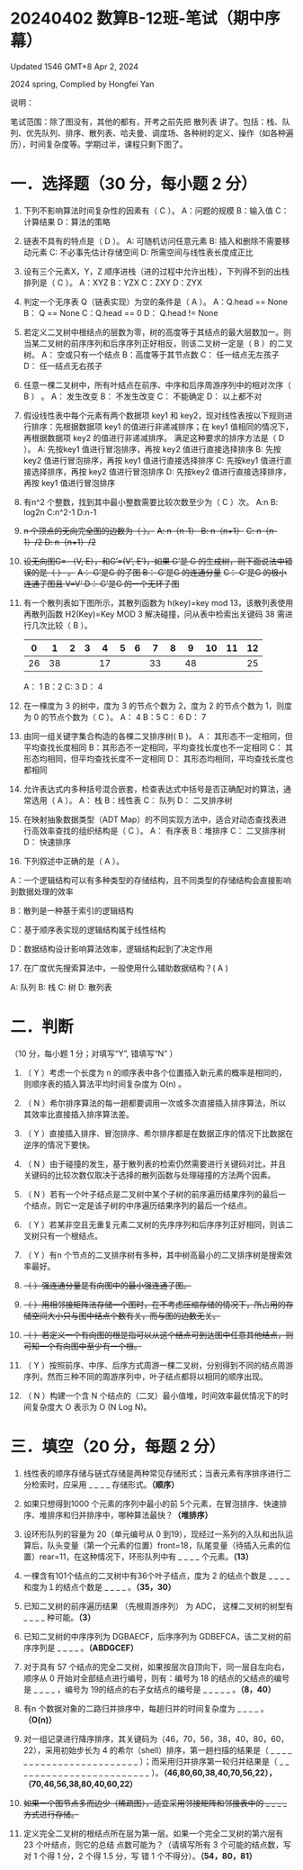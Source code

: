 # 20240402 数算B-12班-笔试（期中序幕）

Updated 1546 GMT+8 Apr 2, 2024

2024 spring, Complied by Hongfei Yan





说明：

笔试范围：除了图没有，其他的都有，开考之前先把 散列表 讲了。包括：栈、队列、优先队列、排序、散列表、哈夫曼、调度场、各种树的定义、操作（如各种遍历），时间复杂度等。学期过半，课程只剩下图了。



# 一．选择题（30 分，每小题 2 分）

1. 下列不影响算法时间复杂性的因素有（ C ）。
   A：问题的规模 B：输入值
   C：计算结果 D：算法的策略

2. 链表不具有的特点是（ D ）。
   A: 可随机访问任意元素 B: 插入和删除不需要移动元素
   C: 不必事先估计存储空间 D: 所需空间与线性表长度成正比

3. 设有三个元素X，Y，Z 顺序进栈（进的过程中允许出栈），下列得不到的出栈排列是（ C ）。
   A：XYZ B：YZX C：ZXY D：ZYX

4. 判定一个无序表 Q（链表实现）为空的条件是（ A ）。
   A：Q.head == None B： Q == None
   C：Q.head == 0 D： Q.head != None

5. 若定义二叉树中根结点的层数为零，树的高度等于其结点的最大层数加一。则当某二叉树的前序序列和后序序列正好相反，则该二叉树一定是（ B ）的二叉树。
   A： 空或只有一个结点 B：高度等于其节点数
   C： 任一结点无左孩子 D： 任一结点无右孩子

6. 任意一棵二叉树中，所有叶结点在前序、中序和后序周游序列中的相对次序（ B ） 。
   A： 发生改变 B： 不发生改变
   C： 不能确定 D： 以上都不对

7. 假设线性表中每个元素有两个数据项 key1 和 key2，现对线性表按以下规则进行排序：先根据数据项 key1 的值进行非递减排序；在 key1 值相同的情况下，再根据数据项 key2 的值进行非递减排序。
   满足这种要求的排序方法是（ D ）。
   A: 先按key1 值进行冒泡排序，再按 key2 值进行直接选择排序
   B: 先按key2 值进行冒泡排序，再按 key1 值进行直接选择排序
   C: 先按key1 值进行直接选择排序，再按 key2 值进行冒泡排序
   D: 先按key2 值进行直接选择排序，再按 key1 值进行冒泡排序

8. 有n^2 个整数，找到其中最小整数需要比较次数至少为（ C ）次。
   A:n B: log2n C:n^2-1 D:n-1

9. ~~n 个顶点的无向完全图的边数为（ ）。~~
   ~~A: n（n-1） B: n（n+1）~~
   ~~C: n（n-1）/2 D: n（n+1）/2~~

10. ~~设无向图G= （V, E），和G’=(V’, E’)，如果 G’是 G 的生成树，则下面说法中错误的是（ ） 。~~
    ~~A： G’是G 的子图 B： G’是G 的连通分量~~
    ~~C： G’是G 的极小连通子图且 V=V’ D： G’是G 的一个无环子图~~

11. 有一个散列表如下图所示，其散列函数为 h(key)=key mod 13，该散列表使用再散列函数
    H2(Key)=Key MOD 3 解决碰撞，问从表中检索出关键码 38 需进行几次比较（ B ）。

    | 0    | 1    | 2    | 3    | 4    | 5    | 6    | 7    | 8    | 9    | 10   | 11   | 12   |
    | ---- | ---- | ---- | ---- | ---- | ---- | ---- | ---- | ---- | ---- | ---- | ---- | ---- |
    | 26   | 38   |      |      | 17   |      |      | 33   |      | 48   |      |      | 25   |

    A： 1 B：2 C: 3 D： 4

12. 在一棵度为 3 的树中，度为 3 的节点个数为 2，度为 2 的节点个数为 1，则度为 0 的节点个数为（ C ）。
    A： 4 B：5 C： 6 D： 7

13. 由同一组关键字集合构造的各棵二叉排序树( B )。
    A： 其形态不一定相同，但平均查找长度相同
    B：其形态不一定相同，平均查找长度也不一定相同
    C： 其形态均相同，但平均查找长度不一定相同
    D： 其形态均相同，平均查找长度也都相同

14. 允许表达式内多种括号混合嵌套，检查表达式中括号是否正确配对的算法，通常选用（ A ）。
    A： 栈 B：线性表 C： 队列 D： 二叉排序树

15. 在映射抽象数据类型（ADT Map）的不同实现方法中，适合对动态查找表进行高效率查找的组织结构是（ C ）。
    A： 有序表 B：堆排序 C： 二叉排序树 D： 快速排序



16. 下列叙述中正确的是（ A ）。

A：一个逻辑结构可以有多种类型的存储结构，且不同类型的存储结构会直接影响到数据处理的效率

B：散列是一种基于索引的逻辑结构

C：基于顺序表实现的逻辑结构属于线性结构

D：数据结构设计影响算法效率，逻辑结构起到了决定作用



17. 在广度优先搜索算法中，一般使用什么辅助数据结构？( A )

A: 队列	B: 栈	C: 树	D: 散列表





# 二．判断

（10 分，每小题 1 分；对填写“Y”, 错填写“N” ）

1. （ Y ）考虑一个长度为 n 的顺序表中各个位置插入新元素的概率是相同的，则顺序表的插入算法平均时间复杂度为 O(n) 。
2. （ N ）希尔排序算法的每一趟都要调用一次或多次直接插入排序算法，所以其效率比直接插入排序算法差。
3. （ Y ）直接插入排序、冒泡排序、希尔排序都是在数据正序的情况下比数据在逆序的情况下要快。
4. （ N ）由于碰撞的发生，基于散列表的检索仍然需要进行关键码对比，并且关键码的比较次数仅取决于选择的散列函数与处理碰撞的方法两个因素。
5. （ N ）若有一个叶子结点是二叉树中某个子树的前序遍历结果序列的最后一个结点，则它一定是该子树的中序遍历结果序列的最后一个结点。
6. （ Y ）若某非空且无重复元素二叉树的先序序列和后序序列正好相同，则该二叉树只有一个根结点。
7. （ Y ）有n 个节点的二叉排序树有多种，其中树高最小的二叉排序树是搜索效率最好。
8. ~~（ ）强连通分量是有向图中的最小强连通子图。~~
9. ~~（ ）用相邻接矩阵法存储一个图时，在不考虑压缩存储的情况下，所占用的存储空间大小只与图中结点个数有关，而与图的边数无关。~~
10. ~~（ ）若定义一个有向图的根是指可以从这个结点可到达图中任意其他结点，则可知一个有向图中至少有一个根。~~



11. （ Y ）按照前序、中序、后序方式周游一棵二叉树，分别得到不同的结点周游序列，然而三种不同的周游序列中，叶子结点都将以相同的顺序出现。



12. （ N ）构建一个含 N 个结点的（二叉）最小值堆，时间效率最优情况下的时间复杂度大 O 表示为 O (N Log N)。









# 三．填空（20 分，每题 2 分）

1. 线性表的顺序存储与链式存储是两种常见存储形式；当表元素有序排序进行二分检索时，应采用 _ _ _ _ 存储形式。**（顺序）**
2. 如果只想得到1000 个元素的序列中最小的前 5个元素，在冒泡排序、快速排序、堆排序和归并排序中，哪种算法最快？**（堆排序）**
3. 设环形队列的容量为 20（单元编号从 0 到19），现经过一系列的入队和出队运算后，队头变量（第一个元素的位置）front=18，队尾变量（待插入元素的位置）rear=11，在这种情况下，环形队列中有 _ _ _ _ 个元素。**（13）**
4. 一棵含有101个结点的二叉树中有36个叶子结点，度为 2 的结点个数是 _ _ _ _ 和度为１的结点个数是 _ _ _ _ 。**（35，30）**
5. 已知二叉树的前序遍历结果 （先根周游序列） 为 ADC， 这棵二叉树的树型有 _ _ _ _ 种可能。**（3）**
6. 已知二叉树的中序序列为 DGBAECF，后序序列为 GDBEFCA，该二叉树的前序序列是 _ _ _ _ 。**（ABDGCEF）**
7. 对于具有 57 个结点的完全二叉树，如果按层次自顶向下，同一层自左向右，顺序从 0 开始对全部结点进行编号，则有：编号为 18 的结点的父结点的编号是 _ _ _ _ ，编号为 19的结点的右子女结点的编号是 _ _ _ _ _ 。**（8，40）**
8. 有n 个数据对象的二路归并排序中，每趟归并的时间复杂度为 _ _ _ _ 。**（O(n)）**
9. 对一组记录进行降序排序，其关键码为（46，70，56，38，40，80，60，22），采用初始步长为 4 的希尔（shell）排序，第一趟扫描的结果是（ _ _ _ _ _ _ _ _ _ _ _ _ _ _ _ _ _ _ _ _ _ _ _ _ ）；而采用归并排序第一轮归并结果是（ _ _ _ _ _ _ _ _ _ _ _ _ _ _ _ _ _ _ _ _ _ _ _ _ ）。**（46,80,60,38,40,70,56,22），（70,46,56,38,80,40,60,22）**
10. ~~如果一个图节点多而边少（稀疏图），适宜采用邻接矩阵和邻接表中的 _ _ _ _ 方式进行存储。~~

11. 定义完全二叉树的根结点所在层为第一层。如果一个完全二叉树的第六层有 23 个叶结点，则它的总结 点数可能为？（请填写所有 3 个可能的结点数，写对 1 个得 1 分，2 个得 1.5 分，写 错 1 个不得分）。**（54，80，81）**